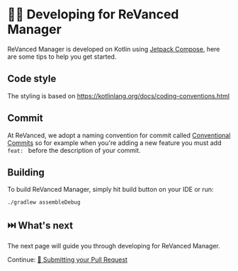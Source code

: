 # 🧑‍💻 Developing for ReVanced Manager

ReVanced Manager is developed on Kotlin using [Jetpack Compose](https://developer.android.com/compose), here are some tips to help you get started.

## Code style

The styling is based on https://kotlinlang.org/docs/coding-conventions.html

## Commit

At ReVanced, we adopt a naming convention for commit called [Conventional Commits](https://www.conventionalcommits.org/en/v1.0.0/) so for example when you're adding a new feature you must add `feat: ` before the description of your commit.

## Building

To build ReVanced Manager, simply hit build button on your IDE or run:

```sh
./gradlew assembleDebug
```

## ⏭️ What's next

The next page will guide you through developing for ReVanced Manager.

Continue: [🎉 Submitting your Pull Request](2_submitting.md)
